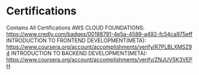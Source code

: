 # Certifications
Contains All Certifications
AWS CLOUD FOUNDATIONS: https://www.credly.com/badges/00198791-4e5a-4589-a492-fc54ca975eff
INTRODUCTION TO FRONTEND DEVELOPMENT(META): https://www.coursera.org/account/accomplishments/verify/R7PLBLXMSZ94
INTRODUCTION TO BACKEND DEVELOPMENT(META): https://www.coursera.org/account/accomplishments/verify/ZNJUV5K3VEPH
